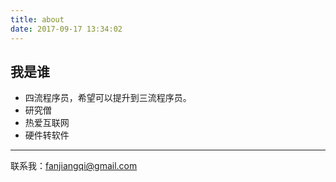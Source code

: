 ```yaml
---
title: about
date: 2017-09-17 13:34:02
---
```


## 我是谁
- 四流程序员，希望可以提升到三流程序员。
- 研究僧
- 热爱互联网
- 硬件转软件
---
联系我：fanjiangqi@gmail.com